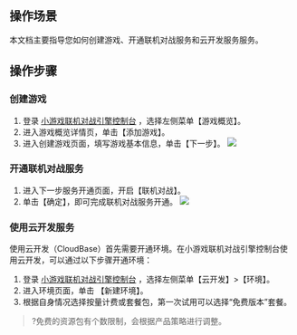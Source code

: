 
## 操作场景
本文档主要指导您如何创建游戏、开通联机对战服务和云开发服务服务。


## 操作步骤
### 创建游戏
1. 登录 [小游戏联机对战引擎控制台](https://console.qcloud.com/mgobe) ，选择左侧菜单【游戏概览】。
2. 进入游戏概览详情页，单击【添加游戏】。
3. 进入创建游戏页面，填写游戏基本信息，单击【下一步】。
![](https://main.qcloudimg.com/raw/425741a602c93c1998994116d8ef0a88.jpg)


### 开通联机对战服务
1. 进入下一步服务开通页面，开启【联机对战】。
2. 单击【确定】，即可完成联机对战服务开通。
![](https://main.qcloudimg.com/raw/d9876f8dc5c630d0c4bdbfc8cc142942.png)



### 使用云开发服务
使用云开发（CloudBase）首先需要开通环境。在小游戏联机对战引擎控制台使用云开发，可以通过以下步骤开通环境：


1. 登录 [小游戏联机对战引擎控制台](https://console.qcloud.com/mgobe) ，选择左侧菜单【云开发】>【环境】。
2. 进入环境页面，单击 【新建环境】。      
3. 根据自身情况选择按量计费或套餐包，第一次试用可以选择“免费版本”套餐。

>?免费的资源包有个数限制，会根据产品策略进行调整。
